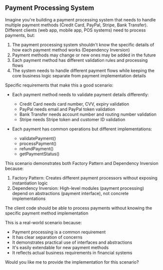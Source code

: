 ## Payment Processing System

Imagine you're building a payment processing system that needs to handle multiple payment methods (Credit Card, PayPal, Stripe, Bank Transfer). Different clients (web app, mobile app, POS systems) need to process payments, but:

1. The payment processing system shouldn't know the specific details of how each payment method works (Dependency Inversion)
2. Payment methods may change or new ones may be added in the future
3. Each payment method has different validation rules and processing flows
4. The system needs to handle different payment flows while keeping the core business logic separate from payment implementation details

Specific requirements that make this a good scenario:
- Each payment method needs to validate payment details differently:
    - Credit Card needs card number, CVV, expiry validation
    - PayPal needs email and PayPal token validation
    - Bank Transfer needs account number and routing number validation
    - Stripe needs Stripe token and customer ID validation

- Each payment has common operations but different implementations:
    - validatePayment()
    - processPayment()
    - refundPayment()
    - getPaymentStatus()

This scenario demonstrates both Factory Pattern and Dependency Inversion because:
1. Factory Pattern: Creates different payment processors without exposing instantiation logic
2. Dependency Inversion: High-level modules (payment processing) depend on abstractions (payment interface), not concrete implementations

The client code should be able to process payments without knowing the specific payment method implementation

This is a real-world scenario because:
- Payment processing is a common requirement
- It has clear separation of concerns
- It demonstrates practical use of interfaces and abstractions
- It's easily extendable for new payment methods
- It reflects actual business requirements in financial systems

Would you like me to provide the implementation for this scenario?